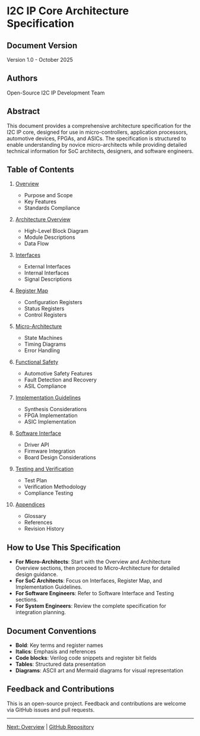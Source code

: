 # I2C IP Core Architecture Specification

## Document Version
Version 1.0 - October 2025

## Authors
Open-Source I2C IP Development Team

## Abstract
This document provides a comprehensive architecture specification for the I2C IP core, designed for use in micro-controllers, application processors, automotive devices, FPGAs, and ASICs. The specification is structured to enable understanding by novice micro-architects while providing detailed technical information for SoC architects, designers, and software engineers.

## Table of Contents

1. [Overview](./overview.md)
   - Purpose and Scope
   - Key Features
   - Standards Compliance

2. [Architecture Overview](./architecture_overview.md)
   - High-Level Block Diagram
   - Module Descriptions
   - Data Flow

3. [Interfaces](./interfaces.md)
   - External Interfaces
   - Internal Interfaces
   - Signal Descriptions

4. [Register Map](./register_map.md)
   - Configuration Registers
   - Status Registers
   - Control Registers

5. [Micro-Architecture](./micro_architecture.md)
   - State Machines
   - Timing Diagrams
   - Error Handling

6. [Functional Safety](./functional_safety.md)
   - Automotive Safety Features
   - Fault Detection and Recovery
   - ASIL Compliance

7. [Implementation Guidelines](./implementation.md)
   - Synthesis Considerations
   - FPGA Implementation
   - ASIC Implementation

8. [Software Interface](./software_interface.md)
   - Driver API
   - Firmware Integration
   - Board Design Considerations

9. [Testing and Verification](./testing.md)
   - Test Plan
   - Verification Methodology
   - Compliance Testing

10. [Appendices](./appendices.md)
    - Glossary
    - References
    - Revision History

## How to Use This Specification

- **For Micro-Architects**: Start with the Overview and Architecture Overview sections, then proceed to Micro-Architecture for detailed design guidance.
- **For SoC Architects**: Focus on Interfaces, Register Map, and Implementation Guidelines.
- **For Software Engineers**: Refer to Software Interface and Testing sections.
- **For System Engineers**: Review the complete specification for integration planning.

## Document Conventions

- **Bold**: Key terms and register names
- **Italics**: Emphasis and references
- **Code blocks**: Verilog code snippets and register bit fields
- **Tables**: Structured data presentation
- **Diagrams**: ASCII art and Mermaid diagrams for visual representation

## Feedback and Contributions

This is an open-source project. Feedback and contributions are welcome via GitHub issues and pull requests.

---

[Next: Overview](./overview.md) | [GitHub Repository](https://github.com/pnssrikanth/low_speed_io)